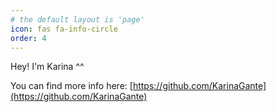 ```yaml
---
# the default layout is 'page'
icon: fas fa-info-circle
order: 4
---
```


Hey! I'm Karina ^^

You can find more info here:
[https://github.com/KarinaGante](https://github.com/KarinaGante)